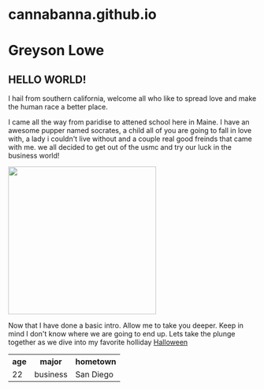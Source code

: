 # cannabanna.github.io
<!DOCTYPE html>
<html>
<head>
<title> My home page </title>
<link href="styles.css"rel="stylesheet">
</head>
<body>
<h1> Greyson Lowe</h1>
<h2> HELLO WORLD!</h2>
<p>I hail from southern california, welcome all who like to spread love and make the human race a better place.</p>
<p> I came all the way from paridise to attened school here in Maine. I have an awesome pupper named socrates, a child all of you are going to fall in love with, a lady i couldn't live without and a couple real good freinds that came with me. we all decided to get out of the usmc and try our luck in the business world!</p>

<IMG SRC= "IMG_20170901_112638.jpg" width="300">
<table>
<tr>
<th>age</th>
<th>major</th>
<th>hometown</th>
</tr>
<tr>
<td>22</td>
<td>business</td>
<td>San Diego</td>


<P> Now that I have done a basic intro. Allow me to take you deeper. Keep in mind I don't know where we are going to end up. Lets take the plunge together as we dive into my favorite holliday <A HREF="https://file:///home/chronos/u-d293806119c098780657d0fbe861c5db9ec86c8e/Downloads/indext.html/page%202/page%202.html"> Halloween</A>















</body>


</html>
